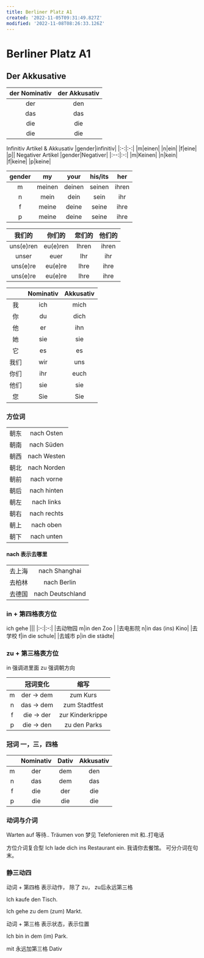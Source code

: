```yaml
---
title: Berliner Platz A1
created: '2022-11-05T09:31:49.827Z'
modified: '2022-11-08T08:26:33.126Z'
---
```


# Berliner Platz A1

## Der Akkusative
|der Nominativ|der Akkusativ|
|:---:|:---:|
|der|den|
|das|das|
|die|die|
|die|die|

Infinitiv Artikel & Akkusativ
|gender|infinitiv|
|:-:|:-:|
|m|einen|
|n|ein|
|f|eine|
|p||
Negativer Artikel
|gender|Negativer|
|:--:|:-:|
|m|Keinen|
|n|kein|
|f|keine|
|p|keine|

|gender|my|your|his/its|her|
|:-:|:-:|:-:|:-:|:-:|
|m|meinen|deinen|seinen|ihren|
|n|mein|dein|sein|ihr|
|f|meine|deine|seine|ihre|
|p|meine|deine|seine|ihre|

|我们的|你们的|您们的|他们的|
|:-:|:-:|:-:|:-:|
|uns(e)ren|eu(e)ren|Ihren|ihren|
|unser|euer|Ihr|ihr|
|uns(e)re|eu(e)re|Ihre|ihre|
|uns(e)re|eu(e)re|Ihre|ihre|

||Nominativ|Akkusativ|
|:-:|:-:|:-:|
|我|ich|mich|
|你|du|dich|
|他|er|ihn|
|她|sie|sie|
|它|es|es|
|我们|wir|uns|
|你们|ihr|euch|
|他们|sie|sie|
|您|Sie|Sie|

### 方位词
|||
|:-:|:-:|
|朝东|nach Osten|
|朝南|nach Süden|
|朝西|nach Westen|
|朝北|nach Norden|
|朝前|nach vorne|
|朝后|nach hinten|
|朝左|nach links|
|朝右|nach rechts|
|朝上|nach oben |
|朝下|nach unten|

#### nach 表示去哪里
|||
|:-:|:-:|
|去上海|nach Shanghai|
|去柏林|nach Berlin|
|去德国|nach Deutschland|

### in + 第四格表方位
ich gehe 
|||
|:-:|:-:|
|去动物园 m|in den Zoo |
|去电影院 n|in das (ins) Kino|
|去学校 f|in die schule|
|去城市 p|in die städte|

### zu + 第三格表方位

in 强调进里面
zu 强调朝方向

||冠词变化|缩写|
|:-:|:-:|:-:|
|m|der -> dem|zum Kurs|
|n|das -> dem|zum Stadtfest|
|f|die -> der|zur Kinderkrippe|
|p|die -> den|zu den Parks|

### 冠词 一，三，四格
||Nominativ|Dativ|Akkusativ|
|:-:|:-:|:-:|:-:|
|m|der|dem|den|
|n|das|dem|das|
|f|die|der|die|
|p|die|die|die|

### 动词与介词

Warten auf 等待..
Träumen von 梦见
Telefonieren mit 和..打电话

方位介词复合型
Ich lade dich ins Restaurant ein. 我请你去餐馆。 可分介词在句末。

### 静三动四

动词 + 第四格
表示动作， 除了 zu， zu后永远第三格

Ich kaufe den Tisch.

Ich gehe zu dem (zum) Markt.

动词 + 第三格
表示状态，表示位置

Ich bin in dem (im) Park.


mit 永远加第三格 Dativ







